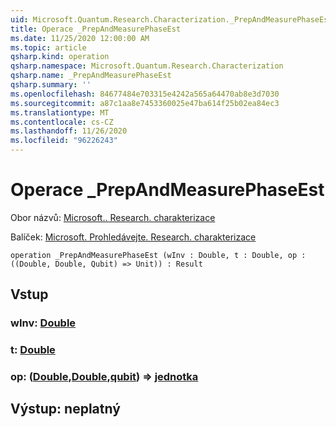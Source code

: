 ```yaml
---
uid: Microsoft.Quantum.Research.Characterization._PrepAndMeasurePhaseEst
title: Operace _PrepAndMeasurePhaseEst
ms.date: 11/25/2020 12:00:00 AM
ms.topic: article
qsharp.kind: operation
qsharp.namespace: Microsoft.Quantum.Research.Characterization
qsharp.name: _PrepAndMeasurePhaseEst
qsharp.summary: ''
ms.openlocfilehash: 84677484e703315e4242a565a64470ab8e3d7030
ms.sourcegitcommit: a87c1aa8e7453360025e47ba614f25b02ea84ec3
ms.translationtype: MT
ms.contentlocale: cs-CZ
ms.lasthandoff: 11/26/2020
ms.locfileid: "96226243"
---
```

# <a name="_prepandmeasurephaseest-operation"></a>Operace _PrepAndMeasurePhaseEst

Obor názvů: [Microsoft.. Research. charakterizace](xref:Microsoft.Quantum.Research.Characterization)

Balíček: [Microsoft. Prohledávejte. Research. charakterizace](https://nuget.org/packages/Microsoft.Quantum.Research.Characterization)




```qsharp
operation _PrepAndMeasurePhaseEst (wInv : Double, t : Double, op : ((Double, Double, Qubit) => Unit)) : Result
```


## <a name="input"></a>Vstup

### <a name="winv--double"></a>wInv: [Double](xref:microsoft.quantum.lang-ref.double)




### <a name="t--double"></a>t: [Double](xref:microsoft.quantum.lang-ref.double)




### <a name="op--doubledoublequbit--unit"></a>op: ([Double](xref:microsoft.quantum.lang-ref.double),[Double](xref:microsoft.quantum.lang-ref.double),[qubit](xref:microsoft.quantum.lang-ref.qubit)) => [jednotka](xref:microsoft.quantum.lang-ref.unit) 





## <a name="output--__invalidresult__"></a>Výstup: __neplatný <Result>__

